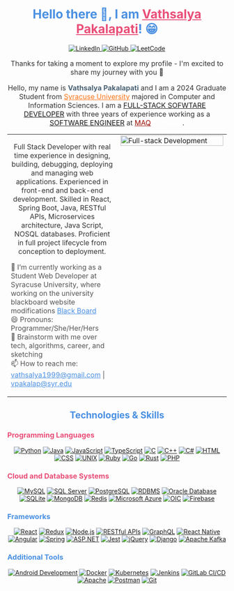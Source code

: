 <!-- Center Header and Social Icons -->
<div align="center">
  <h1 style="color: #4A90E2;">Hello there 👋, I am <a href="https://github.com/vathsalya9" style="color: #E94E77;">Vathsalya Pakalapati</a>! 😁</h1>
  <p>
    <a href="https://www.linkedin.com/in/vathsalya-pakalapati/">
      <img src="https://img.shields.io/badge/-LinkedIn-%230077B5?logo=linkedin&style=flat" alt="LinkedIn" />
    </a>
    <a href="https://github.com/vathsalya9">
      <img src="https://img.shields.io/badge/-GitHub-%23121011?logo=github&style=flat" alt="GitHub" />
    </a>
    <a href="https://leetcode.com/vathsalya/">
      <img src="https://img.shields.io/badge/-LeetCode-%23F9D83C?logo=leetcode&style=flat" alt="LeetCode" />
    </a>
  </p>
  <p class="typewriter" id="typing-effect"></p> 
</div>

<div align="center">
  <p style="color: #333; font-size: 16px;">
    Thanks for taking a moment to explore my profile - I'm excited to share my journey with you 🚀
  </p>
  <p style="color: #333; font-size: 16px;">
    Hello, my name is <strong style="color: #4A6274;">Vathsalya Pakalapati</strong> and I am a 2024 Graduate Student from <a href="https://www.syracuse.edu/" style="color: #FF7518;">Syracuse University</a> majored in Computer and Information Sciences.
   I am a <a href="">FULL-STACK SOFWTARE DEVELOPER</a> with three years of experience working as a <a href="">SOFTWARE ENGINEER</a> at <a href="https://www.maqsoftware.com" style="color: #990F02;">MAQ</a> <a href="https://www.maqsoftware.com" style="color: #FFFFFF;">Software</a>.
  </p>
</div>
<table width="100%">
<tr>
  <td width="50%" valign="top">
<!-- Profile Information -->
<div align="center">
  <p style="color: #333; font-size: 16px;">
   Full Stack Developer with real time experience in designing, building, debugging, deploying and managing web applications. Experienced in front-end and back-end development. Skilled in React, Spring Boot, Java, RESTful APIs, Microservices architecture, Java Script, NOSQL databases. Proficient in full project lifecycle from conception to deployment.
  </p>
</div>
<div align="left">
  <ul style="color: #555; list-style-type: none; padding: 0;">
    <li>🔭 I’m currently working as a Student Web Developer at Syracuse University, where working on the university blackboard website modifications <a href="https://blackboard.syracuse.edu/" style="color: #4A90E2;">Black Board</a></li>
    <li>😄 Pronouns: Programmer/She/Her/Hers</li>
    <li>💬 Brainstorm with me over tech, algorithms, career, and sketching</li>
    <li>📫 How to reach me: <a href="mailto:vathsalya1999@gmail.com" style="color: #4A90E2;">
      vathsalya1999@gmail.com</a> 
      | <a href="mailto:vpakalap@syr.edu" style="color: #4A90E2;">vpakalap@syr.edu</a></li>
  </ul>
</div>
</td>
 <td width="50%" valign="top">
    <img src="https://res.cloudinary.com/practicaldev/image/fetch/s--2bZIjPGC--/c_limit%2Cf_auto%2Cfl_progressive%2Cq_66%2Cw_880/https://dev-to-uploads.s3.amazonaws.com/i/d4tvukbt5mra37cvwklk.gif" alt="Full-stack Development" style="width: 100%; height: auto;" />
  </td>
  </tr>
</table>

<!-- Two Column Layout for Technology Skills and Image -->
<h2 align="center" style="color: #4A90E2;">Technologies & Skills</h2>

<!-- Programming Languages -->
<h3 style="color: #E94E77;">Programming Languages</h3>
<p align="center">
  <a href="#"><img src="https://img.shields.io/badge/-Python-%2335766A?logo=python&style=flat" alt="Python" /></a>
  <a href="#"><img src="https://img.shields.io/badge/-Java-%23F89820?logo=java&style=flat" alt="Java" /></a>
  <a href="#"><img src="https://img.shields.io/badge/-JavaScript-%23F7E018?logo=javascript&style=flat" alt="JavaScript" /></a>
  <a href="#"><img src="https://img.shields.io/badge/-TypeScript-%232B7489?logo=typescript&style=flat" alt="TypeScript" /></a>
  <a href="#"><img src="https://img.shields.io/badge/-C-%2300594F?logo=c&style=flat" alt="C" /></a>
  <a href="#"><img src="https://img.shields.io/badge/-C%2B%2B-%2300594F?logo=cplusplus&style=flat" alt="C++" /></a>
  <a href="#"><img src="https://img.shields.io/badge/-C%23-%232F6C8F?logo=csharp&style=flat" alt="C#" /></a>
  <a href="#"><img src="https://img.shields.io/badge/-HTML-%23E44D26?logo=html5&style=flat" alt="HTML" /></a>
  <a href="#"><img src="https://img.shields.io/badge/-CSS-%231572B6?logo=css3&style=flat" alt="CSS" /></a>
  <a href="#"><img src="https://img.shields.io/badge/-UNIX-%23F4B400?logo=unix&style=flat" alt="UNIX" /></a>
  <a href="#"><img src="https://img.shields.io/badge/-Ruby-%23CC342D?logo=ruby&style=flat" alt="Ruby" /></a>
  <a href="#"><img src="https://img.shields.io/badge/-Go-%2300ADD8?logo=go&style=flat" alt="Go" /></a>
  <a href="#"><img src="https://img.shields.io/badge/-Rust-%234A1F77?logo=rust&style=flat" alt="Rust" /></a>
  <a href="#"><img src="https://img.shields.io/badge/-PHP-%23777BB4?logo=php&style=flat" alt="PHP" /></a>
</p>

<!-- Cloud and Database Systems -->
<h3 style="color: #E94E77;">Cloud and Database Systems</h3>
<p align="center">
  <a href="#"><img src="https://img.shields.io/badge/-MySQL-%234F5D73?logo=mysql&style=flat" alt="MySQL" /></a>
  <a href="#"><img src="https://img.shields.io/badge/-SQL%20Server-%234F5D73?logo=microsoftsqlserver&style=flat" alt="SQL Server" /></a>
  <a href="#"><img src="https://img.shields.io/badge/-PostgreSQL-%233F5F7F?logo=postgresql&style=flat" alt="PostgreSQL" /></a>
  <a href="#"><img src="https://img.shields.io/badge/-RDBMS-%233F5F7F?style=flat" alt="RDBMS" /></a>
  <a href="#"><img src="https://img.shields.io/badge/-Oracle%20Database-%23F80000?logo=oracle&style=flat" alt="Oracle Database" /></a>
  <a href="#"><img src="https://img.shields.io/badge/-SQLite-%2307405F?logo=sqlite&style=flat" alt="SQLite" /></a>
  <a href="#"><img src="https://img.shields.io/badge/-MongoDB-%2347A248?logo=mongodb&style=flat" alt="MongoDB" /></a>
  <a href="#"><img src="https://img.shields.io/badge/-Redis-%23D82C20?logo=redis&style=flat" alt="Redis" /></a>
  <a href="#"><img src="https://img.shields.io/badge/-Microsoft%20Azure-%235F99C7?logo=microsoftazure&style=flat" alt="Microsoft Azure" /></a>
  <a href="#"><img src="https://img.shields.io/badge/-OIC-%23FF7F00?style=flat" alt="OIC" /></a>
  <a href="#"><img src="https://img.shields.io/badge/-Firebase-%23FFCA28?logo=firebase&style=flat" alt="Firebase" /></a>
</p>

<!-- Frameworks -->
<h3 style="color: #4A90E2;">Frameworks</h3>
<p align="center">
  <a href="#"><img src="https://img.shields.io/badge/-React-%23282C34?logo=react&style=flat" alt="React" /></a>
  <a href="#"><img src="https://img.shields.io/badge/-Redux-%23593D88?logo=redux&style=flat" alt="Redux" /></a>
  <a href="#"><img src="https://img.shields.io/badge/-Node.js-%234E9F2A?logo=node.js&style=flat" alt="Node.js" /></a>
  <a href="#"><img src="https://img.shields.io/badge/-RESTful%20APIs-%23000000?style=flat" alt="RESTful APIs" /></a>
  <a href="#"><img src="https://img.shields.io/badge/-GraphQL-%E10098?logo=graphql&style=flat" alt="GraphQL" /></a>
  <a href="#"><img src="https://img.shields.io/badge/-React%20Native-%23000000?logo=react&style=flat" alt="React Native" /></a>
  <a href="#"><img src="https://img.shields.io/badge/-Angular-%236CC24A?logo=angular&style=flat" alt="Angular" /></a>
  <a href="#"><img src="https://img.shields.io/badge/-Spring-%236DB33F?logo=spring&style=flat" alt="Spring" /></a>
  <a href="#"><img src="https://img.shields.io/badge/-ASP.NET-%230074B1?logo=aspnet&style=flat" alt="ASP.NET" /></a>
  <a href="#"><img src="https://img.shields.io/badge/-Jest-%23C21325?logo=jest&style=flat" alt="Jest" /></a>
  <a href="#"><img src="https://img.shields.io/badge/-jQuery-%230E76A8?logo=jquery&style=flat" alt="jQuery" /></a>
  <a href="#"><img src="https://img.shields.io/badge/-Django-%23092E20?logo=django&style=flat" alt="Django" /></a>
  <a href="#"><img src="https://img.shields.io/badge/-Apache%20Kafka-%23000000?logo=apachekafka&style=flat" alt="Apache Kafka" /></a>
</p>
<!-- Additional Tools -->
<h3 style="color: #4A90E2;">Additional Tools</h3>
<p align="center">
  <a href="#"><img src="https://img.shields.io/badge/-Android%20Development-%23A4C639?logo=android&style=flat" alt="Android Development" /></a>
  <a href="#"><img src="https://img.shields.io/badge/-Docker-%232496ED?logo=docker&style=flat" alt="Docker" /></a>
  <a href="#"><img src="https://img.shields.io/badge/-Kubernetes-%2333A9FC?logo=kubernetes&style=flat" alt="Kubernetes" /></a>
  <a href="#"><img src="https://img.shields.io/badge/-Jenkins-%23D24939?logo=jenkins&style=flat" alt="Jenkins" /></a>
  <a href="#"><img src="https://img.shields.io/badge/-GitLab%20CI%2FCD-%23181717?logo=gitlab&style=flat" alt="GitLab CI/CD" /></a>
  <a href="#"><img src="https://img.shields.io/badge/-Apache-%23D22128?logo=apache&style=flat" alt="Apache" /></a>
  <a href="#"><img src="https://img.shields.io/badge/-Postman-%23FF6C37?logo=postman&style=flat" alt="Postman" /></a>
  <a href="#"><img src="https://img.shields.io/badge/-Git-%23F05032?logo=git&style=flat" alt="Git" /></a>
</p>
